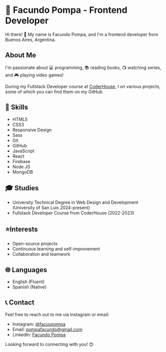 #  👋 Facundo Pompa - Frontend Developer

Hi there! 🌟 My name is Facundo Pompa, and I'm a frontend developer from Buenos Aires, Argentina.

## About Me

I'm passionate about 💻 programming, 📚 reading books, 📺 watching series, and 🎮 playing video games!

During my Fullstack Developer course at [CoderHouse](https://www.coderhouse.com/), I on various projects, some of which you can find them on my GitHub

## 💪 Skills

- HTML5
- CSS3
- Responsive Design
- Sass
- Git
- GitHub
- JavaScript
- React
- Firebase
- Node JS
- MongoDB

## 🎓 Studies

- University Technical Degree in Web Design and Development (University of San Luis 2024-present)
- Fullstack Developer Course from CoderHouse (2022-2023)
  


## ⭐Interests

- Open-source projects
- Continuous learning and self-improvement
- Collaboration and teamwork


## 🌐 Languages

- English (Fluent)
- Spanish (Native)

## 📞 Contact

Feel free to reach out to me via Instagram or email:

- Instagram: [@facuupompa](https://www.instagram.com/facuupompa)
- Email: [pompafacundo@gmail.com](mailto:pompafacundo@gmail.com)
- LinkedIn: [Facundo Pompa](https://www.linkedin.com/in/facundo-pompa-2479b5232/)
 
Looking forward to connecting with you! 😊
